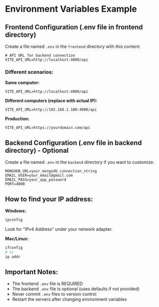 # Environment Variables Example

## Frontend Configuration (.env file in frontend directory)

Create a file named `.env` in the `frontend` directory with this content:

```
# API URL for backend connection
VITE_API_URL=http://localhost:4000/api
```

### Different scenarios:

**Same computer:**
```
VITE_API_URL=http://localhost:4000/api
```

**Different computers (replace with actual IP):**
```
VITE_API_URL=http://192.168.1.100:4000/api
```

**Production:**
```
VITE_API_URL=https://yourdomain.com/api
```

## Backend Configuration (.env file in backend directory) - Optional

Create a file named `.env` in the `backend` directory if you want to customize:

```
MONGODB_URL=your_mongodb_connection_string
EMAIL_USER=your_email@gmail.com
EMAIL_PASS=your_app_password
PORT=4000
```

## How to find your IP address:

**Windows:**
```cmd
ipconfig
```
Look for "IPv4 Address" under your network adapter.

**Mac/Linux:**
```bash
ifconfig
# or
ip addr
```

## Important Notes:
- The frontend `.env` file is REQUIRED
- The backend `.env` file is optional (uses defaults if not provided)
- Never commit `.env` files to version control
- Restart the servers after changing environment variables 